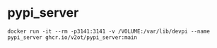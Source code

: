 # pypi_server

```
docker run -it --rm -p3141:3141 -v /VOLUME:/var/lib/devpi --name pypi_server ghcr.io/v2ot/pypi_server:main

```
